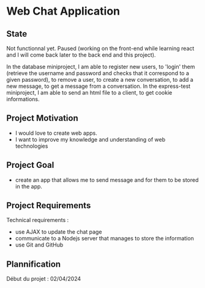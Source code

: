 # Web Chat Application
## State
Not functionnal yet. Paused (working on the front-end while learning react and I will come back later to the back end and this project).

In the database miniproject, I am able to register new users, to 'login' them (retrieve the username and password and checks that it correspond to a given password), to remove a user, to create a new conversation, to add a new message, to get a message from a conversation.
In the express-test miniproject, I am able to send an html file to a client, to get cookie informations.
## Project Motivation
- I would love to create web apps.
- I want to improve my knowledge and understanding of web technologies  
## Project Goal
- create an app that allows me to send message and for them to be stored in the app.
## Project Requirements 
Technical requirements :
- use AJAX to update the chat page
- communicate to a Nodejs server that manages to store the information
- use Git and GitHub
## Plannification
Début du projet : 02/04/2024
